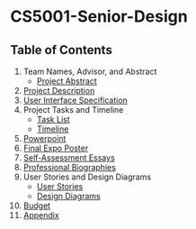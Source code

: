 # CS5001-Senior-Design

## Table of Contents
1. Team Names, Advisor, and Abstract
    * [Project Abstract](https://github.com/vanblakp/CS5001-Senior-Design/blob/main/Project-Description.md)
2. [Project Description](https://github.com/vanblakp/CS5001-Senior-Design/blob/main/Project-Description.md)
3. [User Interface Specification](https://github.com/vanblakp/CS5001-Senior-Design)
4. Project Tasks and Timeline
    * [Task List](https://github.com/vanblakp/CS5001-Senior-Design/blob/main/Documents/Tasklist.md)
    * [Timeline](https://github.com/vanblakp/CS5001-Senior-Design/blob/main/Documents/Assignment6.md)
5. [Powerpoint](https://docs.google.com/presentation/d/1T8rn-sCMebEAvztQmjr46UulldjiE7Xz2AiFRE9HNbw/edit?usp=sharing)
6. [Final Expo Poster](https://github.com/vanblakp/CS5001-Senior-Design/blob/main/Documents/ExpoPoster.pdf)
7. [Self-Assessment Essays](https://github.com/vanblakp/CS5001-Senior-Design/tree/main/Documents/Capstone%20Assessments)
8. [Professional Biographies](https://github.com/vanblakp/CS5001-Senior-Design/tree/main/Documents/Professional%20Biographies)
9. User Stories and Design Diagrams
    * [User Stories](https://github.com/vanblakp/CS5001-Senior-Design/blob/main/User-Stories.md)
    * [Design Diagrams](https://github.com/vanblakp/CS5001-Senior-Design/tree/main/Design_Diagrams)
10. [Budget](https://github.com/vanblakp/CS5001-Senior-Design/blob/main/Documents/Budget.md)
11. [Appendix](https://github.com/vanblakp/CS5001-Senior-Design/blob/main/Documents/Appendix.md)
